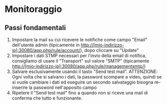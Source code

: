 # Monitoraggio

## Passi fondamentali

1. Impostare la mail su cui ricevere le notifiche come campo "Email" dell'utente admin (tipicamente in <http://[mio-indirizzo-ip]:30080/app.php/rule/account/>), dopo cliccare su "Update"
2. Impostare i dati STMP necessari per l'invio della email di notifica, consigliamo di usare il "Transport" sul valore "SMTP" (tipicamente <http://[mio-indirizzo-ip]:30080/app.php/rule/managementsmtp/>)
3. Salvare esclusivamente usando il tasto "Send test mail". ATTENZIONE: Ogni volta che si salvano i dati, la password scompare a video, quindi se si vuole cambiare i dati ed eseguire un secondo salvataggio bisogna re-inserire la password nell'apposito campo
4. Ripetere il "Send test mail" fino a quando non si riceve una mail di conferma che tutto e funzionante.

